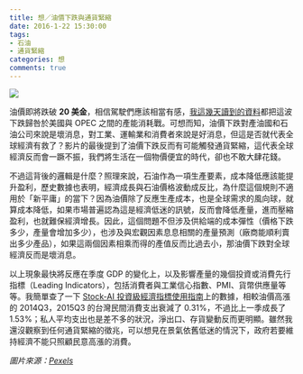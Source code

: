 ```yaml
---
title: 想／油價下跌與通貨緊縮
date: 2016-1-22 15:30:00
tags: 
- 石油
- 通貨緊縮
categories: 想
comments: true
---
```

![](cover.jpg)

油價即將跌破 **20 美金**，相信駕駛們應該相當有感，[我這幾天讀到的資料](https://www.facebook.com/bloombergbusiness/videos/10153872617561880/)都把這波下跌歸咎於美國與 OPEC 之間的產能消耗戰。可想而知，油價下跌對產油國和石油公司來說是壞消息，對工業、運輸業和消費者來說是好消息，但這是否就代表全球經濟有救了？影片的最後提到了油價下跌反而有可能觸發通貨緊縮，這代表全球經濟反而會一蹶不振，我們將生活在一個物價便宜的時代，卻也不敢大肆花錢。<!--more-->

不過這背後的邏輯是什麼？照理來說，石油作為一項生產要素，成本降低應該能提升盈利，歷史數據也表明，經濟成長與石油價格波動成反比，為什麼這個規則不適用於「新平庸」的當下？因為油價除了反應生產成本，也是全球需求的風向球，就算成本降低，如果市場普遍認為這是經濟低迷的訊號，反而會降低產量，進而壓縮盈利，也就難保經濟增長。因此，這個問題不但涉及供給端的成本彈性（價格下跌多少，產量會增加多少），也涉及與宏觀因素息息相關的產量預測（廠商能順利賣出多少產品），如果這兩個因素相乘而得的產值反而比過去小，那油價下跌對全球經濟反而是壞消息。

以上現象最快將反應在季度 GDP 的變化上，以及影響產量的幾個投資或消費先行指標（Leading Indicators），包括消費者與工業信心指數、PMI、貨幣供應量等等。我簡單查了一下 [Stock-AI 投資級經濟指標使用指南](https://stock-ai.com/)上的數據，相較油價高漲的 2014Q3，2015Q3 的台灣民間消費支出衰減了 0.31%，不過比上一季成長了 1.53%；私人平均支出也是差不多的狀況，淨出口、存貨變動反而更明顯。雖然我還沒觀察到任何通貨緊縮的徵兆，可以想見在景氣依舊低迷的情況下，政府若要維持經濟不能只照顧民意高漲的消費。

*圖片來源：[Pexels](https://www.pexels.com/)*
